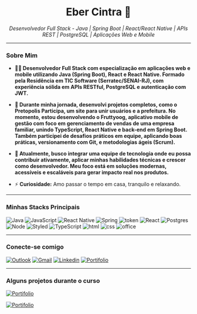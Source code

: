 <h1 align="center">Eber Cintra 👋</h1>

<p align="center">
  <em>Desenvolvedor Full Stack - Java | Spring Boot | React/React Native | APIs REST | PostgreSQL | Aplicações Web e Mobile</em>
</p>

---

### Sobre Mim

- **👨‍💻 Desenvolvedor Full Stack com especialização em aplicações web e mobile utilizando Java (Spring Boot), React e React Native. Formado pela Residência em TIC Software (Serratec/SENAI-RJ), com experiência sólida em APIs RESTful, PostgreSQL e autenticação com JWT.**

- **🚀 Durante minha jornada, desenvolvi projetos completos, como o Pretopolis Participa, um site para unir usuários e a prefeitura. No momento, estou desenvolvendo o Fruttyoog, aplicativo mobile de gestão com foco em gerenciamento de vendas de uma empresa familiar, unindo TypeScript, React Native e back-end em Spring Boot. Também participei de desafios práticos em equipe, aplicando boas práticas, versionamento com Git, e metodologias ágeis (Scrum).**

- **🎯 Atualmente, busco integrar uma equipe de tecnologia onde eu possa contribuir ativamente, aplicar minhas habilidades técnicas e crescer como desenvolvedor. Meu foco está em soluções modernas, acessíveis e escaláveis para gerar impacto real nos produtos.**
- ⚡ **Curiosidade:** Amo passar o tempo em casa, tranquilo e relaxando.


---

### Minhas Stacks Principais

![Java]( https://img.shields.io/badge/Java-ED8B00?style=for-the-badge&logo=openjdk&logoColor=white)
![JavaScript](https://img.shields.io/badge/JavaScript-F7DF1E?style=for-the-badge&logo=javascript&logoColor=black)
![React Native]( https://img.shields.io/badge/React_Native-20232A?style=for-the-badge&logo=react&logoColor=61DAFB)
![Spring]( https://img.shields.io/badge/Spring-6DB33F?style=for-the-badge&logo=spring&logoColor=white)
![token]( https://img.shields.io/badge/json%20web%20tokens-323330?style=for-the-badge&logo=json-web-tokens&logoColor=pink)
![React]( https://img.shields.io/badge/React-20232A?style=for-the-badge&logo=react&logoColor=61DAFB)
![Postgres]( https://img.shields.io/badge/PostgreSQL-316192?style=for-the-badge&logo=postgresql&logoColor=white)
![Node](https://img.shields.io/badge/Node.js-43853D?style=for-the-badge&logo=node.js&logoColor=white)
![Styled](https://img.shields.io/badge/styled--components-DB7093?style=for-the-badge&logo=styled-components&logoColor=white)
![TypeScript](  https://img.shields.io/badge/TypeScript-007ACC?style=for-the-badge&logo=typescript&logoColor=white48)
![html](  https://img.shields.io/badge/HTML-239120?style=for-the-badge&logo=html5&logoColor=white)
![css](https://img.shields.io/badge/CSS-239120?&style=for-the-badge&logo=css3&logoColor=white)
![office](https://img.shields.io/badge/Microsoft_Office-D83B01?style=for-the-badge&logo=microsoft-office&logoColor=white)




---

### Conecte-se comigo


[![Outlook](https://img.shields.io/badge/Microsoft_Outlook-0078D4?style=for-the-badge&logo=microsoft-outlook&logoColor=white)](organico_51@hotmail.com)
[![Gmail](https://img.shields.io/badge/Gmail-D14836?style=for-the-badge&logo=gmail&logoColor=white)](cintra.eber@gmail.com)
[![Linkedin](https://img.shields.io/badge/LinkedIn-0077B5?style=for-the-badge&logo=linkedin&logoColor=white)](https://www.linkedin.com/in/ebercintra/)
[![Portifolio](https://img.shields.io/website-up-down-green-red/http/cv.lbesson.qc.to.svg)](https://portifolio-eber.netlify.app/)


---

### Alguns projetos durante o curso

[![Portifolio](https://github.com/user-attachments/assets/1b5d9a43-e8c9-4fcc-adfa-727eaf026b22)](https://caso-corunas.netlify.app/index.html)

[![Portifolio](https://github.com/user-attachments/assets/5c3dc1ee-e72a-45c3-9ec8-91c9193e95bf)](https://cintra444.github.io/pagina_Elibra)




